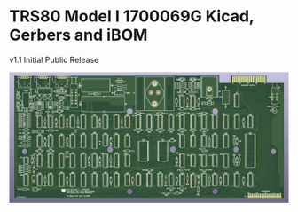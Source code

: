 # TRS80 Model I 1700069G Kicad, Gerbers and iBOM

v1.1 Initial Public Release

![3D Render of v1.1 Board](https://github.com/Board-Folk/TRS80IUS/blob/main/v1.1/3drender_us_v1.1.png)

